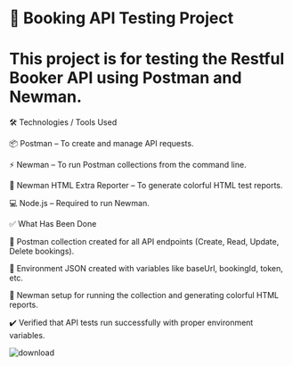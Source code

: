 # 📌 Booking API Testing Project

# This project is for testing the Restful Booker API using Postman and Newman.

🛠 Technologies / Tools Used

📦 Postman – To create and manage API requests.

⚡ Newman – To run Postman collections from the command line.

🌈 Newman HTML Extra Reporter – To generate colorful HTML test reports.

💻 Node.js – Required to run Newman.

✅ What Has Been Done

📝 Postman collection created for all API endpoints (Create, Read, Update, Delete bookings).

🔧 Environment JSON created with variables like baseUrl, bookingId, token, etc.

🚀 Newman setup for running the collection and generating colorful HTML reports.

✔️ Verified that API tests run successfully with proper environment variables.
 
![download](https://github.com/user-attachments/assets/b5fddc07-514b-4996-884f-c987f150d303)
